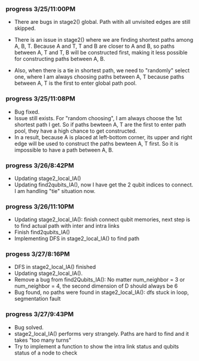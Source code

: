 ### progress 3/25/11:00PM

- There are bugs in stage2() global. Path witih all unvisited edges are still skipped.

- There is an issue in stage2() where we are finding shortest paths among A, B, T. Because A and T, T and B are closer to A and B, so paths between A, T and T, B will be constructed first, making it less possible for constructing paths between A, B. 

- Also, when there is a tie in shortest path, we need to "randomly" select one, where I am always choosing paths between A, T because paths between A, T is the first to enter global path pool. 

### progress 3/25/11:08PM

- Bug fixed.
- Issue still exists. For "random choosing", I am always choose the 1st shortest path I get. So if paths bewteen A, T are the first to enter path pool, they have a high chance to get constructed.
- In a result, because A is placed at left-bottom corner, its upper and right edge will be used to construct the paths bewteen A, T first. So it is impossible to have a path between A, B.

### progress 3/26/8:42PM

- Updating stage2_local_IA()
- Updating find2qubits_IA(), now I have get the 2 qubit indices to connect. I am handling "tie" situation now.

### progress 3/26/11:10PM

- Updating stage2_local_IA(): finish connect qubit memories, next step is to find actual path with inter and intra links
- Finish find2qubits_IA()
- Implementing DFS in stage2_local_IA() to find path

### progess 3/27/8:16PM

- DFS in stage2_local_IA() finished
- Updating stage2_local_IA().
- Remove a bug from find2Qubits_IA(): No matter num_neighbor = 3 or num_neighbor = 4, the second dimension of D should always be 6
- Bug found, no paths were found in stage2_local_IA(): dfs stuck in loop, segmentation fault

### progress 3/27/9:43PM

- Bug solved.
- stage2_local_IA() performs very strangely. Paths are hard to find and it takes "too many turns"
- Try to implement a function to show the intra link status and qubits status of a node to check 

